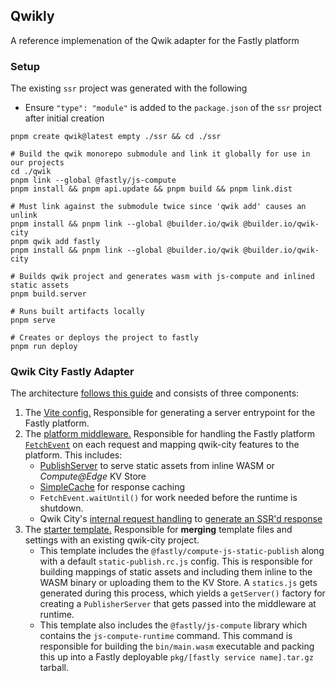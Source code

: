 ## Qwikly

A reference implemenation of the Qwik adapter for the Fastly platform

### Setup
The existing `ssr` project was generated with the following
- Ensure `"type": "module"` is added to the `package.json` of the `ssr` project after initial creation

```
pnpm create qwik@latest empty ./ssr && cd ./ssr

# Build the qwik monorepo submodule and link it globally for use in our projects
cd ./qwik
pnpm link --global @fastly/js-compute
pnpm install && pnpm api.update && pnpm build && pnpm link.dist

# Must link against the submodule twice since 'qwik add' causes an unlink
pnpm install && pnpm link --global @builder.io/qwik @builder.io/qwik-city
pnpm qwik add fastly
pnpm install && pnpm link --global @builder.io/qwik @builder.io/qwik-city

# Builds qwik project and generates wasm with js-compute and inlined static assets
pnpm build.server

# Runs built artifacts locally
pnpm serve

# Creates or deploys the project to fastly
pnpm run deploy
```

### Qwik City Fastly Adapter
The architecture [follows this guide](https://qwik.builder.io/docs/deployments/#add-a-new-deployment) and consists of three components:
1. The [Vite config.](https://github.com/kalebpace/qwik/blob/kpace/fastly-adapter/packages/qwik-city/adapters/fastly/vite/index.ts) Responsible for generating a server entrypoint for the Fastly platform.
2. The [platform middleware.](https://github.com/kalebpace/qwik/blob/kpace/fastly-adapter/packages//qwik-city/middleware/fastly/index.ts) Responsible for handling the Fastly platform [`FetchEvent`](https://js-compute-reference-docs.edgecompute.app/docs/globals/FetchEvent/) on each request and mapping qwik-city features to the platform. This includes:
    - [PublishServer](https://github.com/fastly/compute-js-static-publish/blob/main/src/server/publisher-server.ts) to serve static assets from inline WASM or _Compute@Edge_ KV Store
    - [SimpleCache](https://js-compute-reference-docs.edgecompute.app/docs/fastly:cache/SimpleCache/) for response caching
    - `FetchEvent.waitUntil()` for work needed before the runtime is shutdown.
    - Qwik City's [internal request handling](https://qwik.builder.io/api/qwik-city-middleware-request-handler/#requesthandler) to [generate an SSR'd response](https://github.com/kalebpace/qwik/blob/kpace/fastly-adapter/packages/qwik-city/middleware/fastly/index.ts#L82)
3. The [starter template.](https://github.com/kalebpace/qwik/blob/kpace/fastly-adapter/starters/adapters/fastly/) Responsible for **merging** template files and settings with an existing qwik-city project.
    - This template includes the `@fastly/compute-js-static-publish` along with a default `static-publish.rc.js` config. This is responsible for building mappings of static assets and including them inline to the WASM binary or uploading them to the KV Store. A `statics.js` gets generated during this process, which yields a `getServer()` factory for creating a `PublisherServer` that gets passed into the middleware at runtime. 
    - This template also includes the `@fastly/js-compute` library which contains the `js-compute-runtime` command. This command is responsible for building the `bin/main.wasm` executable and packing this up into a Fastly deployable `pkg/[fastly service name].tar.gz` tarball.

<!-- The below are fixed and out of date, but kept for possible refernece later -->

<!-- ### Vite/Rollup Errors
After adding the adapter to an empty qwik city project, a likely next step is to include a call to one of the Fastly runtime APIs, like `env`. These **external** functions have their signatures imported like a normal module: `import { env } from 'fastly:env'`.

- When building with this format, the following error occurs.

    **Command:** `cd ./ssr && pnpm build.server`

    **Output:**
    ```
    error during build:
    Error [PLUGIN_ERROR]: Only URLs with a scheme in: file, data, and node are supported by the default ESM loader. Received protocol 'fastly:'
        at new NodeError (node:internal/errors:405:5)
        at throwIfUnsupportedURLScheme (node:internal/modules/esm/load:131:11)
        at defaultLoad (node:internal/modules/esm/load:82:3)
        at nextLoad (node:internal/modules/esm/loader:163:28)
        at ESMLoader.load (node:internal/modules/esm/loader:603:26)
        at ESMLoader.moduleProvider (node:internal/modules/esm/loader:457:22)
        at new ModuleJob (node:internal/modules/esm/module_job:64:26)
        at #createModuleJob (node:internal/modules/esm/loader:480:17)
        at ESMLoader.getModuleJob (node:internal/modules/esm/loader:434:34)
        at async ModuleWrap.<anonymous> (node:internal/modules/esm/module_job:79:21)
    ```

The workaround, to make use of the `env()` API and supress type errors, is to add a shim in the `./ssr/fastly.d.ts` for this function and remove the import. 

 - Though, this causes symbols to be missing during runtime. 

    **Command:** `cd ./ssr && pnpm serve`

    **Output:**
    ```
    2023-10-16T01:48:48.535292Z  INFO request{id=0}: handling request GET http://127.0.0.1:7676/
    Error: (new ReferenceError("env is not defined", "<stdin>", 3227))
    ```

The second part to this workaround is to skip the vite/rollup bundling and patch the [generated entrypoint](https://github.com/kalebpace/qwik/blob/kpace/fastly-adapter/packages/qwik-city/adapters/fastly/vite/index.ts#L64). This patch includes both the types directive as well as attaching `import { env } from 'fastly:env'` to `globalThis.env = env`.

This is not an ideal setup. Hopefully, once a fix for the vite/rollup protocol errors is found, adding the directive and globalThis patches will not be needed. 

### [API Extractor](https://api-extractor.com/) Errors

- Extending from or using `FetchEvent` causes the following.

    **Command:** `cd ./qwik && pnpm build`

    **Output:**
    ```
    ❌ Error: Internal Error: Unable to follow symbol for "FetchEvent"
    ```

An initial fix is to include a `fastly.d.ts` in the qwik monorepo's [root tsconfig](https://github.com/kalebpace/qwik/blob/kpace/fastly-adapter/tsconfig.json#L156).

## TODO
- [x] Build qwik city with ssr, deploy static and functions, respond with SimpleCache
- [x] Fix fastly: protocol import errors and allow utiltiy functions to be used from ssr project (e.g. env from fastly:env)
    ```
    Error [PLUGIN_ERROR]: Only URLs with a scheme in: file, data, and node are supported by the default ESM loader. Received protocol 'fastly:'
    ```
- [x] Fix fetches for static assets
    ```
    Error while running request handler: No backend specified for request with url http://127.0.0.1:7676/manifest.json. Must provide a `backend` property on the `init` object passed to either `new Request()` or `fetch`
    ```
- [x] Fix fetches with defined backends

 -->
